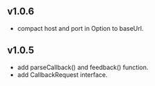 ## v1.0.6

* compact host and port in Option to baseUrl.

## v1.0.5

* add parseCallback() and feedback() function.
* add CallbackRequest interface.
